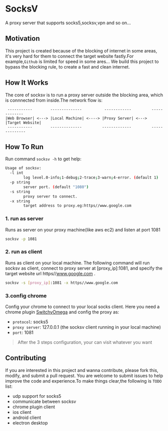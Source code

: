 # SocksV
A proxy server that supports socks5,socksv,vpn and so on...

## Motivation

This project is created because of the blocking of internet in some areas,
it's very hard for them to connect the target website fastly.For example,`Github`
is limited for speed in some ares...
We build this project to bypass the blocking rule, to create a fast and clean internet.

## How It Works
The core of socksv is to run a proxy server outside the blocking area, which is
connnected from inside.The network flow is:

```text
 -----------        --------------          ------------         -------------
|Web Browser| <---> |Local Machine| <----> |Proxy Server| <---> |Target Website|
 -----------        --------------         -------------         --------------
```


## How To Run
Run command `socksv -h` to get help:
```bash
Usage of socksv:
  -l int
        log level.0-info;1-debug;2-trace;3-warn;4-error. (default 1)
  -p string
        server port. (default "1080")
  -s string
        proxy server to connect.
  -x string
        target address to proxy.eg:https//www.google.com
```

### 1. run as server

Runs as server on your proxy machine(like aws ec2) and listen at port 1081
```bash
socksv -p 1081
```

### 2. run as client
Runs as client on your local machine.
The following command will run socksv as client,  connect to proxy server at [proxy_ip]:1081, and specify the target website url https//www.google.com .

```bash
socksv -s [proxy_ip]:1081 -x https//www.google.com
```
### 3.config chrome
Config your chrome to connect to your local socks client.
Here you need a chrome plugin  [SwitchyOmega](https://chrome.google.com/webstore/detail/proxy-switchyomega/padekgcemlokbadohgkifijomclgjgif?utm_source=chrome-ntp-icon)  and config the proxy as:
* `protocol`: socks5
* `proxy server`: 127.0.0.1 (the socksv client running in your local machine)
* `port`: 1081

> After the 3 steps configuration, your can visit whatever you want

## Contributing
 If you are interested in this project and wanna contribute, please fork this,
  modify, and submit a pull request.
 You are welcome to submit issues to help improve the code and experience.To make things
  clear,the following is `TODO` list:

 * udp support for socks5
 * communicate between socksv
 * chrome plugin client
 * ios client
 * android client
 * electron desktop

